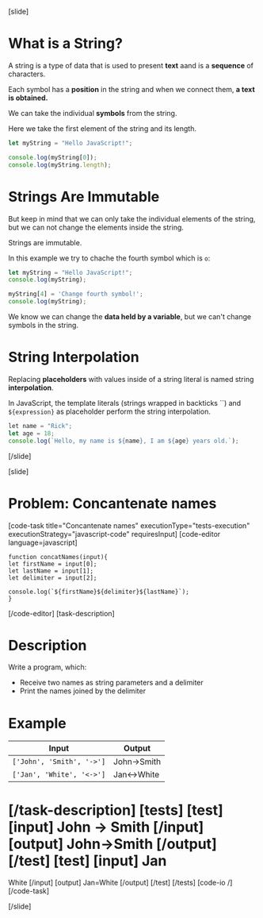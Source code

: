 [slide]
# What is a String?

A string is a type of data that is used to present **text** aand is a **sequence** of characters.

Each symbol has a **position** in the string and when we connect them, **a text is obtained.**

We can take the individual **symbols** from the string.

Here we take the first element of the string and its length.

``` js live
let myString = "Hello JavaScript!";

console.log(myString[0]);
console.log(myString.length);
```

# Strings Are Immutable

But keep in mind that we can only take the individual elements of the string, but we can not change the elements inside the string.

Strings are immutable. 

In this example we try to chache the fourth symbol which is `o`:

``` js live
let myString = "Hello JavaScript!";
console.log(myString);

myString[4] = 'Change fourth symbol!';
console.log(myString);  
```

We know we can change the **data held by a variable**, but we can't change symbols in the string.

# String Interpolation

Replacing **placeholders** with values inside of a string literal is named string **interpolation**. 

In JavaScript, the template literals (strings wrapped in backticks \`\`) and `${expression}` as placeholder perform the string interpolation.

``` js live
let name = "Rick";
let age = 18;
console.log(`Hello, my name is ${name}, I am ${age} years old.`);
```
[/slide]


[slide]
# Problem: Concantenate names
[code-task title="Concantenate names" executionType="tests-execution" executionStrategy="javascript-code" requiresInput]
[code-editor language=javascript]
```
function concatNames(input){
let firstName = input[0];
let lastName = input[1];
let delimiter = input[2];

console.log(`${firstName}${delimiter}${lastName}`);
}
```
[/code-editor]
[task-description]
# Description
Write a program, which: 
- Receive two names as string parameters and a delimiter
- Print the names joined by the delimiter

# Example
  | **Input** | **Output** |
| --- | --- |
|`['John', 'Smith', '->']`| John\-\>Smith |
|`['Jan', 'White', '<->']`|Jan\<\-\>White|

[/task-description]
[tests]
[test]
[input]
John
->
Smith
[/input]
[output]
John->Smith
[/output]
[/test]
[test]
[input]
Jan
=
White
[/input]
[output]
Jan=White
[/output]
[/test]
[/tests]
[code-io /]
[/code-task]

[/slide]